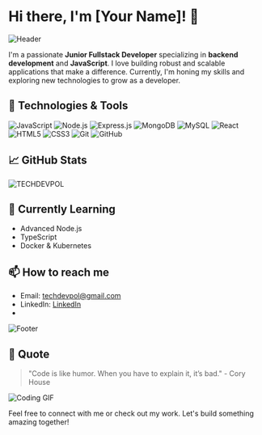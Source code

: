 # Hi there, I'm [Your Name]! 👋

![Header](https://your-image-url.com/header.png)

I'm a passionate **Junior Fullstack Developer** specializing in **backend development** and **JavaScript**. I love building robust and scalable applications that make a difference. Currently, I'm honing my skills and exploring new technologies to grow as a developer.

## 🔧 Technologies & Tools

![JavaScript](https://img.shields.io/badge/JavaScript-F7DF1E?style=flat-square&logo=javascript&logoColor=black)
![Node.js](https://img.shields.io/badge/Node.js-339933?style=flat-square&logo=node.js&logoColor=white)
![Express.js](https://img.shields.io/badge/Express.js-000000?style=flat-square&logo=express&logoColor=white)
![MongoDB](https://img.shields.io/badge/MongoDB-4EA94B?style=flat-square&logo=mongodb&logoColor=white)
![MySQL](https://img.shields.io/badge/MySQL-4479A1?style=flat-square&logo=mysql&logoColor=white)
![React](https://img.shields.io/badge/React-61DAFB?style=flat-square&logo=react&logoColor=black)
![HTML5](https://img.shields.io/badge/HTML5-E34F26?style=flat-square&logo=html5&logoColor=white)
![CSS3](https://img.shields.io/badge/CSS3-1572B6?style=flat-square&logo=css3&logoColor=white)
![Git](https://img.shields.io/badge/Git-F05032?style=flat-square&logo=git&logoColor=white)
![GitHub](https://img.shields.io/badge/GitHub-181717?style=flat-square&logo=github&logoColor=white)

## 📈 GitHub Stats

![TECHDEVPOL](https://github-readme-stats.vercel.app/api?username=your-github-username&show_icons=true&theme=radical)

## 🌱 Currently Learning

- Advanced Node.js
- TypeScript
- Docker & Kubernetes

## 📫 How to reach me

- Email: [techdevpol@gmail.com](mailto:techdevpol@gmail.com)
- LinkedIn: [LinkedIn](https://www.linkedin.com/in/pol-miró/)
- 
![Footer](https://your-image-url.com/footer.png)


## 💬 Quote

> "Code is like humor. When you have to explain it, it’s bad." - Cory House

![Coding GIF](https://your-image-url.com/coding-gif.gif)

Feel free to connect with me or check out my work. Let's build something amazing together!
